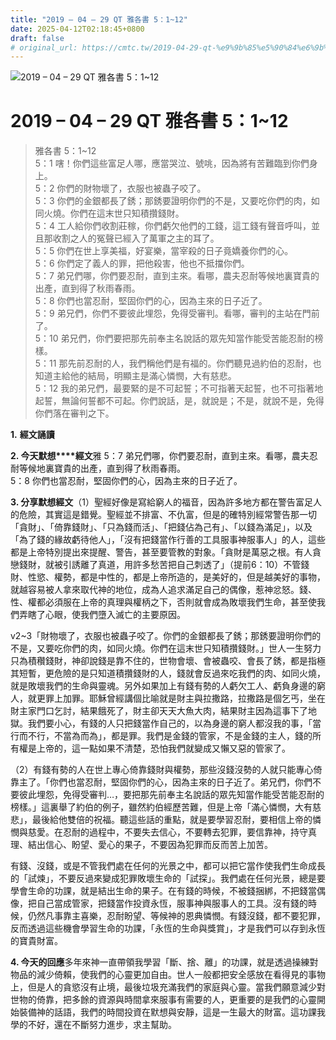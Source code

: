 ```yaml
---
title: "2019 – 04 – 29 QT 雅各書 5：1~12"
date: 2025-04-12T02:18:45+0800
draft: false
# original_url: https://cmtc.tw/2019-04-29-qt-%e9%9b%85%e5%90%84%e6%9b%b8-5%ef%bc%9a112
---
```


![2019 – 04 – 29 QT 雅各書 5：1\~12](/images/qt.jpg   "2019 – 04 – 29 QT 雅各書 5：1\~12")

# 2019 – 04 – 29 QT 雅各書 5：1\~12

> 雅各書 5：1\~12  
> 5：1 嗐！你們這些富足人哪，應當哭泣、號咷，因為將有苦難臨到你們身上。  
> 5：2 你們的財物壞了，衣服也被蟲子咬了。  
> 5：3 你們的金銀都長了銹；那銹要證明你們的不是，又要吃你們的肉，如同火燒。你們在這末世只知積攢錢財。  
> 5：4 工人給你們收割莊稼，你們虧欠他們的工錢，這工錢有聲音呼叫，並且那收割之人的冤聲已經入了萬軍之主的耳了。  
> 5：5 你們在世上享美福，好宴樂，當宰殺的日子竟嬌養你們的心。  
> 5：6 你們定了義人的罪，把他殺害，他也不抵擋你們。  
> 5：7 弟兄們哪，你們要忍耐，直到主來。看哪，農夫忍耐等候地裏寶貴的出產，直到得了秋雨春雨。  
> 5：8 你們也當忍耐，堅固你們的心，因為主來的日子近了。  
> 5：9 弟兄們，你們不要彼此埋怨，免得受審判。看哪，審判的主站在門前了。  
> 5：10 弟兄們，你們要把那先前奉主名說話的眾先知當作能受苦能忍耐的榜樣。  
> 5：11 那先前忍耐的人，我們稱他們是有福的。你們聽見過約伯的忍耐，也知道主給他的結局，明顯主是滿心憐憫，大有慈悲。  
> 5：12 我的弟兄們，最要緊的是不可起誓；不可指著天起誓，也不可指著地起誓，無論何誓都不可起。你們說話，是，就說是；不是，就說不是，免得你們落在審判之下。

**1.** **經文誦讀**

**2. 今天默想****經文**雅 5：7 弟兄們哪，你們要忍耐，直到主來。看哪，農夫忍耐等候地裏寶貴的出產，直到得了秋雨春雨。  
5：8 你們也當忍耐，堅固你們的心，因為主來的日子近了。

**3. 分享默想經文**（1）聖經好像是寫給窮人的福音，因為許多地方都在警告富足人的危險，其實這是錯覺。聖經並不排富、不仇富，但是的確特別經常警告那一切「貪財」、「倚靠錢財」、「只為錢而活」、「把錢佔為己有」、「以錢為滿足」，以及「為了錢的緣故虧待他人」，「沒有把錢當作行善的工具服事神服事人」的人，這些都是上帝特別提出來提醒、警告，甚至要管教的對象。「貪財是萬惡之根。有人貪戀錢財，就被引誘離了真道，用許多愁苦把自己刺透了」（提前6：10）不管錢財、性慾、權勢，都是中性的，都是上帝所造的，是美好的，但是越美好的事物，就越容易被人拿來取代神的地位，成為人追求滿足自己的偶像，惹神忿怒。錢、性、權都必須服在上帝的真理與權柄之下，否則就會成為敗壞我們生命，甚至使我們弄瞎了心眼，使我們墮入滅亡的主要原因。

v2\~3「財物壞了，衣服也被蟲子咬了。你們的金銀都長了銹；那銹要證明你們的不是，又要吃你們的肉，如同火燒。你們在這末世只知積攢錢財。」世人一生努力只為積穳錢財，神卻說錢是靠不住的，世物會壞、會被蟲咬、會長了銹，都是指極其短暫，更危險的是只知道積攢錢財的人，錢就會反過來吃我們的肉、如同火燒，就是敗壞我們的生命與靈魂。另外如果加上有錢有勢的人虧欠工人、虧負身邊的窮人，就更罪上加罪。耶穌曾經講個比喻就是財主與拉撒路，拉撒路是個乞丐，坐在財主家門口乞討，結果餓死了，財主卻天天大魚大肉，結果財主因為這事下了地獄。我們要小心，有錢的人只把錢當作自己的，以為身邊的窮人都沒我的事，「當行而不行，不當為而為」，都是罪。我們是金錢的管家，不是金錢的主人，錢的所有權是上帝的，這一點如果不清楚，恐怕我們就變成又懶又惡的管家了。

（2）有錢有勢的人在世上專心倚靠錢財與權勢，那些沒錢沒勢的人就只能專心倚靠主了。「你們也當忍耐，堅固你們的心，因為主來的日子近了。弟兄們，你們不要彼此埋怨，免得受審判…，要把那先前奉主名說話的眾先知當作能受苦能忍耐的榜樣。」這裏舉了約伯的例子，雖然約伯經歷苦難，但是上帝「滿心憐憫，大有慈悲」，最後給他雙倍的祝福。聽這些話的重點，就是要學習忍耐，要相信上帝的憐憫與慈愛。在忍耐的過程中，不要失去信心，不要轉去犯罪，要信靠神，持守真理、結出信心、盼望、愛心的果子，不要因為犯罪而反而苦上加苦。

有錢、沒錢，或是不管我們處在任何的光景之中，都可以把它當作使我們生命成長的「試煉」，不要反過來變成犯罪敗壞生命的「試探」。我們處在任何光景，總是要學會生命的功課，就是結出生命的果子。在有錢的時候，不被錢捆綁，不把錢當偶像，把自己當成管家，把錢當作投資永恆，服事神與服事人的工具。沒有錢的時候，仍然凡事靠主喜樂，忍耐盼望、等候神的恩典憐憫。有錢沒錢，都不要犯罪，反而透過這些機會學習生命的功課，「永恆的生命與獎賞」，才是我們可以存到永恆的寶貴財富。

**4. 今天的回應**多年來神一直帶領我學習「斷、捨、離」的功課，就是透過操練對物品的減少倚賴，使我們的心靈更加自由。世人一般都把安全感放在看得見的事物上，但是人的貪慾沒有止境，最後垃圾充滿我們的家庭與心靈。當我們願意減少對世物的倚靠，把多餘的資源與時間拿來服事有需要的人，更重要的是我們的心靈開始裝備神的話語，我們的時間投資在默想與安靜，這是一生最大的財富。這功課我學的不好，還在不斷努力進步，求主幫助。